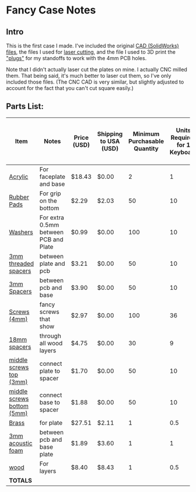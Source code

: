 # Fancy Case Notes


## Intro

This is the first case I made. I've included the original [CAD (SolidWorks) files](CAD_files/), the files I used for [laser cutting](laser_cutter_files/), and the file I used to 3D print the ["plugs"](3Dprint_files/plug.STL) for my standoffs to work with the 4mm PCB holes.

Note that I didn't actually laser cut the plates on mine. I actually CNC milled them.  That being said, it's much better to laser cut them, so I've only included those files. (The CNC CAD is very similar, but slightly adjusted to account for the fact that you can't cut square easily.)


## Parts List:

|Item|Notes|Price (USD)|Shipping to USA (USD)|Minimum Purchasable Quantity|Units Required for 1 Keyboard|How many more keyboards can be made|Price Each|Price per Keyboard|Ordered|TOTAL NEEDED TO SPEND:|
|---|---|---|---|---|---|---|---|---|---|---|
|[Acrylic](https://www.aliexpress.com/item/4000270915715.html)|For faceplate and base|$18.43|$0.00|2|1|1.0|$9.22|$9.22|2|$18.43|
|[Rubber Pads](https://www.aliexpress.com/item/4000266239818.html)|For grip on the bottom|$2.29|$2.03|50|10|4.0|$0.09|$0.86|50|$4.32|
|[Washers](https://www.aliexpress.com/item/1005003631594043.html)|For extra 0.5mm between PCB and Plate|$0.99|$0.00|100|10|9.0|$0.01|$0.10|100|$0.99|
|[3mm threaded spacers](https://www.aliexpress.com/item/1005003346233271.html)|between plate and pcb|$3.21|$0.00|50|10|4.0|$0.06|$0.64|50|$3.21|
|[3mm Spacers](https://www.aliexpress.com/item/1005003223706742.html)|between pcb and base|$3.90|$0.00|50|10|4.0|$0.08|$0.78|50|$3.90|
|[Screws (4mm)](https://www.aliexpress.com/item/4000225587487.html)|fancy screws that show|$2.97|$0.00|100|36|1.8|$0.03|$1.07|100|$2.97|
|[18mm spacers](https://www.aliexpress.com/item/1005002913946631.html)|through all wood layers|$4.75|$0.00|30|9|2.3|$0.16|$1.43|30|$4.75|
|[middle screws top (3mm)](https://www.aliexpress.com/item/1005003411992910.html)|connect plate to spacer|$1.70|$0.00|50|10|4.0|$0.03|$0.34|50|$1.70|
|[middle screws bottom (5mm)](https://www.aliexpress.com/item/1005003411992910.html)|connect base to spacer|$1.88|$0.00|50|10|4.0|$0.04|$0.38|50|$1.88|
|[Brass](https://www.aliexpress.com/item/1005002295553163.html)|for plate|$27.51|$2.11|1|0.5|1.0|$29.62|$14.81|1|$29.62|
|[3mm acoustic foam](https://www.aliexpress.com/item/32938741689.html)|between pcb and base plate|$1.89|$3.60|1|1|1.0|$5.49|$5.49|2|$5.49|
|[wood](https://ocoochhardwoods.com/scroll-saw-lumber/walnut/#walnut)|For layers|$8.40|$8.43|1|0.5|1.0|$16.83|$8.42|1|$16.83|
|**TOTALS**||||||||**$43.53**||**$94.09**|